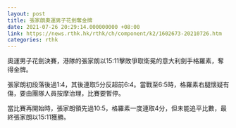```yaml
---
layout: post
title: 張家朗奧運男子花劍奪金牌
date: 2021-07-26 20:29:14.000000000 +08:00
link: https://news.rthk.hk/rthk/ch/component/k2/1602673-20210726.htm
categories: rthk
---
```


奧運男子花劍決賽，港隊的張家朗以15:11擊敗爭取衛冕的意大利劍手格羅素，奪得金牌。

張家朗初段落後過1:4，其後連取5分反超前6:4。當戰至6:5時，格羅素右腿懷疑有傷，要由團隊人員按摩治理，比賽要暫停。

當比賽再開始時，張家朗領先過10:5，格羅素一度連取4分，但未能追平比數，最終張家朗以15:11獲勝。
